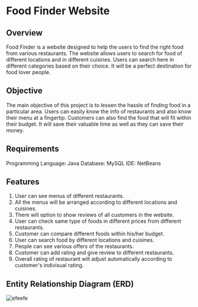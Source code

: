# Food Finder Website

## Overview
Food Finder is a website designed to help the users to find the right food from various restaurants. The website allows users to search for food of different locations and in different cuisines. Users can search here in different categories based on their choice. It will be a perfect destination for food lover people.

## Objective
The main objective of this project is to lessen the hassle of finding food in a particular area. Users can easily know the info of restaurants and also know their menu at a fingertip. Customers can also find the food that will fit within their budget. It will save their valuable time as well as they can save their money. 

## Requirements

Programming Language: Java
Database: MySQL
IDE: NetBeans 

## Features
1. User can see menus of different restaurants. 
2. All the menus will be arranged according to different locations and cuisines.  
3. There will option to show reviews of all customers in the website. 
4. User can check same type of foods in different prices from different restaurants.
5. Customer can compare different foods within his/her budget. 
6. User can search food by different locations and cuisines.
7. People can see various offers of the restaurants.
7. Customer can add rating and give review to different restaurants.
8. Overall rating of restaurant will adjust automatically according to customer's indivisual rating.  

## Entity Relationship Diagram (ERD)

![efeefe](https://user-images.githubusercontent.com/30154496/82139814-75d43780-984c-11ea-9d63-6ec1ce5e3cd0.jpg)

